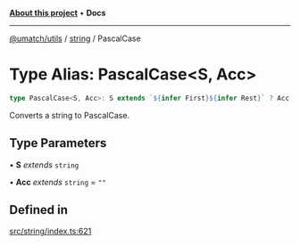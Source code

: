[**About this project**](../../README.md) • **Docs**

***

[@umatch/utils](../../api.md) / [string](../README.md) / PascalCase

# Type Alias: PascalCase\<S, Acc\>

```ts
type PascalCase<S, Acc>: S extends `${infer First}${infer Rest}` ? Acc extends "" ? PascalCase<Rest, Uppercase<First>> : First extends "_" | " " | "-" ? PascalCase<Capitalize<Rest>, Acc> : PascalCase<Rest, `${Acc}${First}`> : Acc;
```

Converts a string to PascalCase.

## Type Parameters

• **S** *extends* `string`

• **Acc** *extends* `string` = `""`

## Defined in

[src/string/index.ts:621](https://github.com/umatch-oficial/utils/blob/main/src/string/index.ts#L621)
